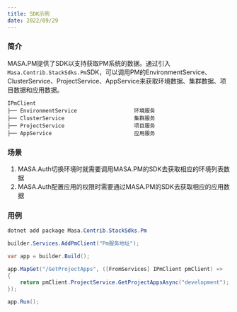 ```yaml
---
title: SDK示例
date: 2022/09/29
---
```


### 简介

MASA.PM提供了SDK以支持获取PM系统的数据。通过引入`Masa.Contrib.StackSdks.Pm`SDK，可以调用PM的EnvironmentService、ClusterService、ProjectService、AppService来获取环境数据、集群数据、项目数据和应用数据。

```
IPmClient
├── EnvironmentService                  环境服务
├── ClusterService                      集群服务
├── ProjectService                      项目服务
├── AppService                          应用服务
```

### 场景

1. MASA.Auth切换环境时就需要调用MASA.PM的SDK去获取相应的环境列表数据
2. MASA.Auth配置应用的权限时需要通过MASA.PM的SDK去获取相应的应用数据

### 用例

``` powershell
dotnet add package Masa.Contrib.StackSdks.Pm
```

```c#
builder.Services.AddPmClient("Pm服务地址");

var app = builder.Build();

app.MapGet("/GetProjectApps", ([FromServices] IPmClient pmClient) =>
{
    return pmClient.ProjectService.GetProjectAppsAsync("development");
});

app.Run();
```

